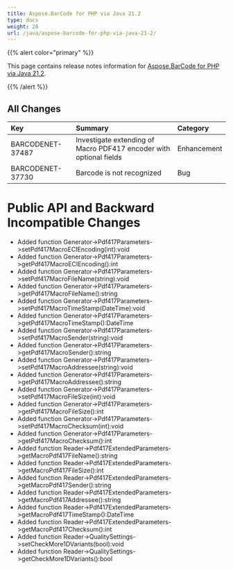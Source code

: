 ```yaml
---
title: Aspose.BarCode for PHP via Java 21.2
type: docs
weight: 28
url: /java/aspose-barcode-for-php-via-java-21-2/
---
```


{{% alert color="primary" %}} 

This page contains release notes information for [Aspose.BarCode for PHP via Java 21.2](https://downloads.aspose.com/barcode/phpjava/new-releases/aspose.barcode-for-php-via-java-21.2/).

{{% /alert %}} 
## **All Changes**

|**Key**|**Summary**|**Category**|
| :- | :- | :- |
|BARCODENET-37487|Investigate extending of Macro PDF417 encoder with optional fields|Enhancement|
|BARCODENET-37730|Barcode is not recognized|Bug|

# **Public API and Backward Incompatible Changes**
- Added function Generator->Pdf417Parameters->setPdf417MacroECIEncoding(int):void
- Added function Generator->Pdf417Parameters->getPdf417MacroECIEncoding():int
- Added function Generator->Pdf417Parameters->setPdf417MacroFileName(string):void
- Added function Generator->Pdf417Parameters->getPdf417MacroFileName():string
- Added function Generator->Pdf417Parameters->setPdf417MacroTimeStamp(DateTime):void
- Added function Generator->Pdf417Parameters->getPdf417MacroTimeStamp():DateTime
- Added function Generator->Pdf417Parameters->setPdf417MacroSender(string):void
- Added function Generator->Pdf417Parameters->getPdf417MacroSender():string
- Added function Generator->Pdf417Parameters->setPdf417MacroAddressee(string):void
- Added function Generator->Pdf417Parameters->getPdf417MacroAddressee():string
- Added function Generator->Pdf417Parameters->setPdf417MacroFileSize(int):void
- Added function Generator->Pdf417Parameters->getPdf417MacroFileSize():int
- Added function Generator->Pdf417Parameters->setPdf417MacroChecksum(int):void
- Added function Generator->Pdf417Parameters->getPdf417MacroChecksum():int
- Added function Reader->Pdf417ExtendedParameters->getMacroPdf417FileName():string
- Added function Reader->Pdf417ExtendedParameters->getMacroPdf417FileSize():int
- Added function Reader->Pdf417ExtendedParameters->getMacroPdf417Sender():string
- Added function Reader->Pdf417ExtendedParameters->getMacroPdf417Addressee():string
- Added function Reader->Pdf417ExtendedParameters->getMacroPdf417TimeStamp():DateTime
- Added function Reader->Pdf417ExtendedParameters->getMacroPdf417Checksum():int
- Added function Reader->QualitySettings->setCheckMore1DVariants(bool):void
- Added function Reader->QualitySettings->getCheckMore1DVariants():bool